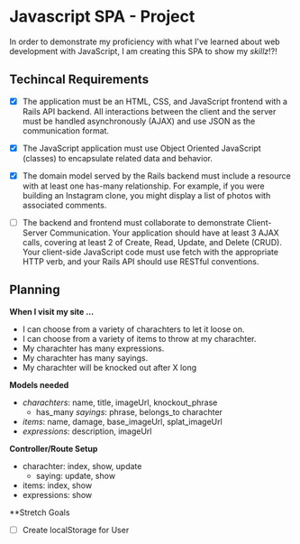 # Javascript SPA - Project

In order to demonstrate my proficiency with what I've learned about web development with JavaScript, I am creating this SPA to show my *skillz*!?!

## Techincal Requirements

- [X] The application must be an HTML, CSS, and JavaScript frontend with a Rails API backend. All interactions between the client and the server must be handled asynchronously (AJAX) and use JSON as the communication format.

- [X] The JavaScript application must use Object Oriented JavaScript (classes) to encapsulate related data and behavior.

- [X] The domain model served by the Rails backend must include a resource with at least one has-many relationship. For example, if you were building an Instagram clone, you might display a list of photos with associated comments.

- [ ] The backend and frontend must collaborate to demonstrate Client-Server Communication. Your application should have at least 3 AJAX calls, covering at least 2 of Create, Read, Update, and Delete (CRUD). Your client-side JavaScript code must use fetch with the appropriate HTTP verb, and your Rails API should use RESTful conventions.

## Planning

**When I visit my site ...**

- I can choose from a variety of charachters to let it loose on.
- I can choose from a variety of items to throw at my charachter.
- My charachter has many expressions.
- My charachter has many sayings.
- My charachter will be knocked out after X long

**Models needed**

- *charachters*: name, title, imageUrl, knockout_phrase
  - has_many *sayings*: phrase, belongs_to charachter
- *items*: name, damage, base_imageUrl, splat_imageUrl
- *expressions*: description, imageUrl

**Controller/Route Setup**

- charachter: index, show, update
  - saying: update, show
- items: index, show
- expressions: show


**Stretch Goals
- [ ] Create localStorage for User